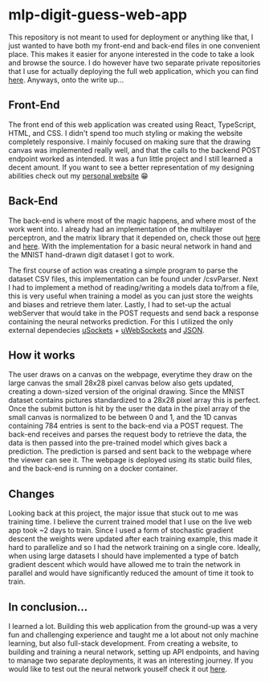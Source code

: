 # mlp-digit-guess-web-app
This repository is not meant to used for deployment or anything like that, I just wanted to have both my front-end and back-end files in one convenient place. This makes it easier for anyone interested in the code to take a look and browse the source. I do however have two separate private repositories that I use for actually deploying the full web application, which you can find [here](https://perceptron.jasondeol.com/). Anyways, onto the write up...

## Front-End
The front end of this web application was created using React, TypeScript, HTML, and CSS. I didn't spend too much styling or making the website completely responsive. I mainly focused on making sure that the drawing canvas was implemented really well, and that the calls to the backend POST endpoint worked as intended. It was a fun little project and I still learned a decent amount. If you want to see a better representation of my designing abilities check out my [personal website](https://www.jasondeol.com/) :grin:

## Back-End
The back-end is where most of the magic happens, and where most of the work went into. I already had an implementation of the multilayer perceptron, and the matrix library that it depended on, check those out [here](https://github.com/Jasonsd19/multilayer-perceptron) and [here](https://github.com/Jasonsd19/immutable-matrices). With the implementation for a basic neural network in hand and the MNIST hand-drawn digit dataset I got to work. 

The first course of action was creating a simple program to parse the dataset CSV files, this implementation can be found under /csvParser. Next I had to implement a method of reading/writing a models data to/from a file, this is very useful when training a model as you can just store the weights and biases and retrieve them later. Lastly, I had to set-up the actual webServer that would take in the POST requests and send back a response containing the neural networks prediction. For this I utilized the only external dependecies [uSockets](https://github.com/uNetworking/uSockets) + [uWebSockets](https://github.com/uNetworking/uWebSockets) and [JSON](https://github.com/nlohmann/json).

## How it works
The user draws on a canvas on the webpage, everytime they draw on the large canvas the small 28x28 pixel canvas below also gets updated, creating a down-sized version of the original drawing. Since the MNIST dataset contains pictures standardized to a 28x28 pixel array this is perfect. Once the submit button is hit by the user the data in the pixel array of the small canvas is normalized to be between 0 and 1, and the 1D canvas containing 784 entries is sent to the back-end via a POST request. The back-end receives and parses the request body to retrieve the data, the data is then passed into the pre-trained model which gives back a prediction. The prediction is parsed and sent back to the webpage where the viewer can see it. The webpage is deployed using its static build files, and the back-end is running on a docker container.

## Changes
Looking back at this project, the major issue that stuck out to me was training time. I believe the current trained model that I use on the live web app took ~2 days to train. Since I used a form of stochastic gradient descent the weights were updated after each training example, this made it hard to parallelize and so I had the network training on a single core. Ideally, when using large datasets I should have implemented a type of batch gradient descent which would have allowed me to train the network in parallel and would have significantly reduced the amount of time it took to train.

## In conclusion...
I learned a lot. Building this web application from the ground-up was a very fun and challenging experience and taught me a lot about not only machine learning, but also full-stack development. From creating a website, to building and training a neural network, setting up API endpoints, and having to manage two separate deployments, it was an interesting journey. If you would like to test out the neural network youself check it out [here](https://perceptron.jasondeol.com/).
